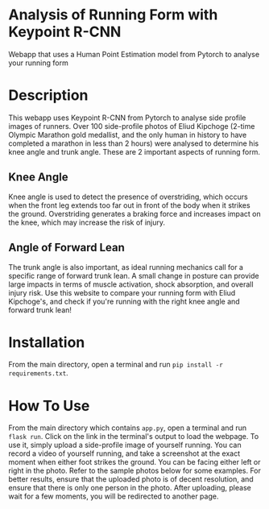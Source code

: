 # Analysis of Running Form with Keypoint R-CNN
Webapp that uses a Human Point Estimation model from Pytorch to analyse your running form

# Description
This webapp uses Keypoint R-CNN from Pytorch to analyse side profile images of runners. Over 100 side-profile photos of Eliud Kipchoge (2-time Olympic Marathon gold medallist, and the only human in history to have completed a marathon in less than 2 hours) were analysed to determine his knee angle and trunk angle. These are 2 important aspects of running form.

## Knee Angle
Knee angle is used to detect the presence of overstriding, which occurs when the front leg extends too far out in front of the body when it strikes the ground. Overstriding generates a braking force and increases impact on the knee, which may increase the risk of injury.

## Angle of Forward Lean
The trunk angle is also important, as ideal running mechanics call for a specific range of forward trunk lean. A small change in posture can provide large impacts in terms of muscle activation, shock absorption, and overall injury risk. Use this website to compare your running form with Eliud Kipchoge's, and check if you're running with the right knee angle and forward trunk lean!

# Installation 
From the main directory, open a terminal and run ```pip install -r requirements.txt```.

# How To Use
From the main directory which contains ```app.py```, open a terminal and run ```flask run```. Click on the link in the terminal's output to load the webpage. To use it, simply upload a side-profile image of yourself running. You can record a video of yourself running, and take a screenshot at the exact moment when either foot strikes the ground. You can be facing either left or right in the photo. Refer to the sample photos below for some examples. For better results, ensure that the uploaded photo is of decent resolution, and ensure that there is only one person in the photo. After uploading, please wait for a few moments, you will be redirected to another page.
